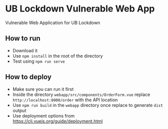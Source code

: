 # UB Lockdown Vulnerable Web App

Vulnerable Web Application for UB Lockdown

## How to run
- Download it
- Use `npm install` in the root of the directory
- Test using `npm run serve`

## How to deploy

- Make sure you can run it first
- Inside the directory `webapp/src/components/OrderForm.vue` replace `http://localhost:8000/order` with the API location
- Use `npm run build` in the `webapp` directory once replace to generate `dist` output
- Use deployment options from https://cli.vuejs.org/guide/deployment.html
